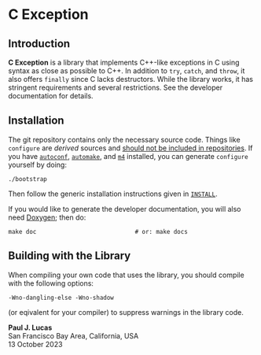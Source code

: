 # C Exception

## Introduction

**C Exception**
is a library that implements C++-like exceptions in C
using syntax as close as possible to C++.
In addition to `try`, `catch`, and `throw`,
it also offers `finally`
since C lacks destructors.
While the library works,
it has stringent requirements
and several
restrictions.
See the developer documentation for details.

## Installation

The git repository contains only the necessary source code.
Things like `configure` are _derived_ sources and
[should not be included in repositories](http://stackoverflow.com/a/18732931).
If you have
[`autoconf`](https://www.gnu.org/software/autoconf/),
[`automake`](https://www.gnu.org/software/automake/),
and
[`m4`](https://www.gnu.org/software/m4/)
installed,
you can generate `configure` yourself by doing:

    ./bootstrap

Then follow the generic installation instructions given in
[`INSTALL`](https://github.com/paul-j-lucas/cdecl/blob/c_exception/INSTALL).

If you would like to generate the developer documentation,
you will also need
[Doxygen](http://www.doxygen.org/);
then do:

    make doc                            # or: make docs

## Building with the Library

When compiling your own code
that uses the library,
you should compile with the following options:

    -Wno-dangling-else -Wno-shadow

(or eqivalent for your compiler)
to suppress warnings in the library code.

**Paul J. Lucas**  
San Francisco Bay Area, California, USA  
13 October 2023

